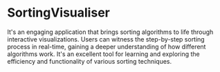 # SortingVisualiser
 It's an engaging application that brings sorting algorithms to life through interactive visualizations. Users can witness the step-by-step sorting process in real-time, gaining a deeper understanding of how different algorithms work. It's an excellent tool for learning and exploring the efficiency and functionality of various sorting techniques.
